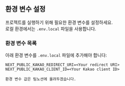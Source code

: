## 환경 변수 설정

프로젝트를 실행하기 위해 필요한 환경 변수를 설정하세요.  
로컬 환경에서는 `.env.local` 파일을 사용합니다.

### 환경 변수 목록

아래 환경 변수를 `.env.local` 파일에 추가해야 합니다:

```env
NEXT_PUBLIC_KAKAO_REDIRECT_URI=<Your redirect URI>
NEXT_PUBLIC_KAKAO_CLIENT_ID=<Your Kakao client ID>

환경 변수 값은 팀노션에 올려두겠습니다.
```
